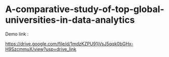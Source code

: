 # A-comparative-study-of-top-global-universities-in-data-analytics


Demo link : 

https://drive.google.com/file/d/1mdzKZPU91jVsJ5qqk0bGHx-H9SzcmmuX/view?usp=drive_link
